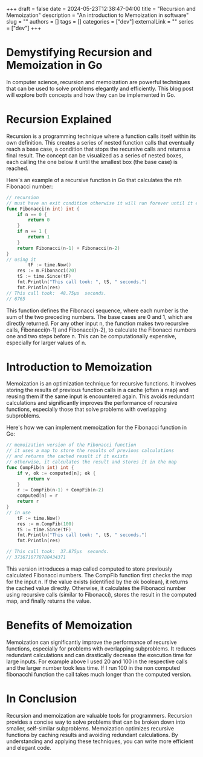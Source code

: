 +++ 
draft = false
date = 2024-05-23T12:38:47-04:00
title = "Recursion and Memoization"
description = "An introduction to Memoization in software"
slug = ""
authors = []
tags = []
categories = ["dev"]
externalLink = ""
series = ["dev"]
+++

# Demystifying Recursion and Memoization in Go

In computer science, recursion and memoization are powerful techniques that can be used to solve problems elegantly and efficiently. This blog post will explore both concepts and how they can be implemented in Go.

# Recursion Explained

Recursion is a programming technique where a function calls itself within its own definition. This creates a series of nested function calls that eventually reach a base case, a condition that stops the recursive calls and returns a final result. The concept can be visualized as a series of nested boxes, each calling the one below it until the smallest box (the base case) is reached.

Here's an example of a recursive function in Go that calculates the nth Fibonacci number:

```go
// recursion
// must have an exit condition otherwise it will run forever until it exceeds the stack limit
func Fibonacci(n int) int {
	if n == 0 {
		return 0
	}
	if n == 1 {
		return 1
	}
	return Fibonacci(n-1) + Fibonacci(n-2)
}
// using it
        tF := time.Now()
	res := m.Fibonacci(20)
	tS := time.Since(tF)
	fmt.Println("This call took: ", tS, " seconds.")
	fmt.Println(res)
// This call took:  48.75µs  seconds.
// 6765
```

This function defines the Fibonacci sequence, where each number is the sum of the two preceding numbers. The base cases are 0 and 1, which are directly returned. For any other input n, the function makes two recursive calls, Fibonacci(n-1) and Fibonacci(n-2), to calculate the Fibonacci numbers one and two steps before n. This can be computationally expensive, especially for larger values of n.


# Introduction to Memoization

Memoization is an optimization technique for recursive functions. It involves storing the results of previous function calls in a cache (often a map) and reusing them if the same input is encountered again. This avoids redundant calculations and significantly improves the performance of recursive functions, especially those that solve problems with overlapping subproblems.

Here's how we can implement memoization for the Fibonacci function in Go:
```go
// memoization version of the Fibonacci function
// it uses a map to store the results of previous calculations
// and returns the cached result if it exists
// otherwise, it calculates the result and stores it in the map
func CompFib(n int) int {
	if v, ok := computed[n]; ok {
		return v
	}
	r := CompFib(n-1) + CompFib(n-2)
	computed[n] = r
	return r
}
// in use
	tF := time.Now()
	res := m.CompFib(100)
	tS := time.Since(tF)
	fmt.Println("This call took: ", tS, " seconds.")
	fmt.Println(res)

// This call took:  37.875µs  seconds.
// 3736710778780434371
```

This version introduces a map called computed to store previously calculated Fibonacci numbers. The CompFib function first checks the map for the input n. If the value exists (identified by the ok boolean), it returns the cached value directly. Otherwise, it calculates the Fibonacci number using recursive calls (similar to Fibonacci), stores the result in the computed map, and finally returns the value.

# Benefits of Memoization

Memoization can significantly improve the performance of recursive functions, especially for problems with overlapping subproblems. It reduces redundant calculations and can drastically decrease the execution time for large inputs.
For example above I used 20 and 100 in the respective calls and the larger number took less time. If I run 100 in the non computed fibonacchi function the call takes much longer than the computed version.

# In Conclusion

Recursion and memoization are valuable tools for programmers. Recursion provides a concise way to solve problems that can be broken down into smaller, self-similar subproblems. Memoization optimizes recursive functions by caching results and avoiding redundant calculations. By understanding and applying these techniques, you can write more efficient and elegant code.